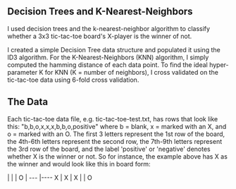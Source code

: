 ## Decision Trees and K-Nearest-Neighbors

I used decision trees and the k-nearest-neighbor algorithm to classify whether a 3x3 tic-tac-toe board's X-player is the winner of not.
 
I created a simple Decision Tree data structure and populated it using the ID3 algorithm. For the K-Nearest-Neighbors (KNN) algorithm, I simply computed the hamming distance of each data point. To find the ideal hyper-parameter K for KNN (K = number of neighbors), I cross validated on the tic-tac-toe data using 6-fold cross validation.
 
## The Data

Each tic-tac-toe data file, e.g. tic-tac-toe-test.txt, has rows that look like this: "b,b,o,x,x,x,b,b,o,positive" where b = blank, x = marked with an X, and o = marked with an O. The first 3 letters represent the 1st row of the board, the 4th-6th letters represent the second row, the 7th-9th letters represent the 3rd row of the board, and the label 'positive' or 'negative' denotes whether X is the winner or not. So for instance, the example above has X as the winner and would look like this in board form:

|   |   | O |
--- |----
X	| X | X
  |   | O
